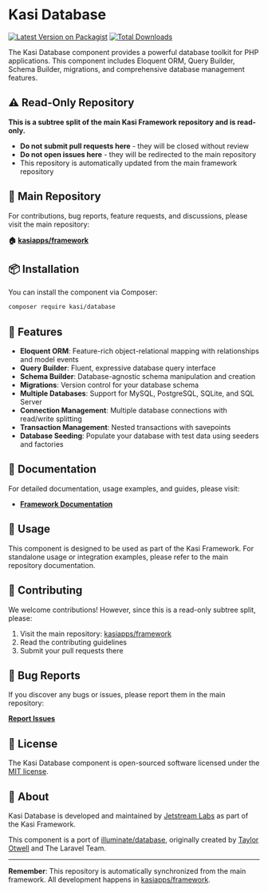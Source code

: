 # Kasi Database

[![Latest Version on Packagist](https://img.shields.io/packagist/v/kasi/database.svg?style=flat)](https://packagist.org/packages/kasi/database)
[![Total Downloads](https://img.shields.io/packagist/dt/kasi/database.svg?style=flat)](https://packagist.org/packages/kasi/database)

The Kasi Database component provides a powerful database toolkit for PHP applications. This component includes Eloquent ORM, Query Builder, Schema Builder, migrations, and comprehensive database management features.

## ⚠️ Read-Only Repository

**This is a subtree split of the main Kasi Framework repository and is read-only.**

- **Do not submit pull requests here** - they will be closed without review
- **Do not open issues here** - they will be redirected to the main repository
- This repository is automatically updated from the main framework repository

## 📍 Main Repository

For contributions, bug reports, feature requests, and discussions, please visit the main repository:

**🏠 [kasiapps/framework](https://github.com/kasiapps/framework)**

## 📦 Installation

You can install the component via Composer:

```bash
composer require kasi/database
```

## 🚀 Features

- **Eloquent ORM**: Feature-rich object-relational mapping with relationships and model events
- **Query Builder**: Fluent, expressive database query interface
- **Schema Builder**: Database-agnostic schema manipulation and creation
- **Migrations**: Version control for your database schema
- **Multiple Databases**: Support for MySQL, PostgreSQL, SQLite, and SQL Server
- **Connection Management**: Multiple database connections with read/write splitting
- **Transaction Management**: Nested transactions with savepoints
- **Database Seeding**: Populate your database with test data using seeders and factories

## 📖 Documentation

For detailed documentation, usage examples, and guides, please visit:

- **[Framework Documentation](https://docs.kasiapp.com)**

## 🔧 Usage

This component is designed to be used as part of the Kasi Framework. For standalone usage or integration examples, please refer to the main repository documentation.

## 🤝 Contributing

We welcome contributions! However, since this is a read-only subtree split, please:

1. Visit the main repository: [kasiapps/framework](https://github.com/kasiapps/framework)
2. Read the contributing guidelines
3. Submit your pull requests there

## 🐛 Bug Reports

If you discover any bugs or issues, please report them in the main repository:

**[Report Issues](https://github.com/kasiapps/framework/issues)**

## 📄 License

The Kasi Database component is open-sourced software licensed under the [MIT license](LICENSE.md).

## 🏢 About

Kasi Database is developed and maintained by [Jetstream Labs](https://jetstreamlabs.com) as part of the Kasi Framework.

This component is a port of [illuminate/database](https://github.com/illuminate/database), originally created by [Taylor Otwell](https://github.com/taylorotwell) and The Laravel Team.

---

**Remember**: This repository is automatically synchronized from the main framework. All development happens in [kasiapps/framework](https://github.com/kasiapps/framework).
